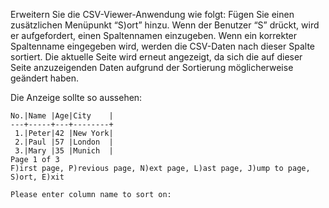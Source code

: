 

Erweitern Sie die CSV-Viewer-Anwendung wie folgt: Fügen Sie einen zusätzlichen Menüpunkt “S)ort” hinzu. Wenn der Benutzer “S” drückt, wird er aufgefordert, einen Spaltennamen einzugeben. Wenn ein korrekter Spaltenname eingegeben wird, werden die CSV-Daten nach dieser Spalte sortiert. Die aktuelle Seite wird erneut angezeigt, da sich die auf dieser Seite anzuzeigenden Daten aufgrund der Sortierung möglicherweise geändert haben.

Die Anzeige sollte so aussehen:

```
No.|Name |Age|City    |
---+-----+---+--------+ 
 1.|Peter|42 |New York|
 2.|Paul |57 |London  |
 3.|Mary |35 |Munich  |
Page 1 of 3
F)irst page, P)revious page, N)ext page, L)ast page, J)ump to page, S)ort, E)xit

Please enter column name to sort on:
```
